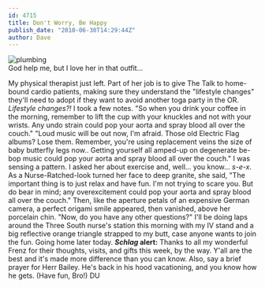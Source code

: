 ```yaml
---
id: 4715
title: Don't Worry, Be Happy
publish_date: "2010-06-30T14:29:44Z"
author: Dave
---
```

![plumbing](http://www.flagstafffrenzy.org/wp-content/uploads/2010/06/NurseRatched-1.jpg)  
God help me, but I love her in that outfit...

My physical therapist just left. Part of her job is to give The Talk to home-bound cardio patients, making sure they understand the "lifestyle changes" they'll need to adopt if they want to avoid another toga party in the OR. _Lifestyle changes?!_ I took a few notes. "So when you drink your coffee in the morning, remember to lift the cup with your knuckles and not with your wrists. Any undo strain could pop your aorta and spray blood all over the couch." "Loud music will be out now, I'm afraid. Those old Electric Flag albums? Lose them. Remember, you're using replacement veins the size of baby butterfly legs now.. Getting yourself all amped-up on degenerate be-bop music could pop your aorta and spray blood all over the couch." I was sensing a pattern. I asked her about exercise and, well... you know... _s-e-x_. As a Nurse-Ratched-look turned her face to deep granite, she said, "The important thing is to just relax and have fun. I'm not trying to scare you. But do bear in mind; any overexcitement could pop your aorta and spray blood all over the couch." Then, like the aperture petals of an expensive German camera, a perfect origami smile appeared, then vanished, above her porcelain chin. "Now, do you have any other questions?" I'll be doing laps around the Three South nurse's station this morning with my IV stand and a big reflective orange triangle strapped to my butt, case anyone wants to join the fun. Going home later today. **_Schlag_ alert:** Thanks to all my wonderful Frenz for their thoughts, visits, and gifts this week, by the way. Y'all are the best and it's made more difference than you can know. Also, say a brief prayer for Herr Bailey. He's back in his hood vacationing, and you know how he gets. (Have fun, Bro!) DU
